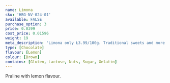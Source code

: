 ```yaml
---
name: Limona
sku: 'HBG-NV-024-01'
available: FALSE
purchase_option: 3
price: 0.0399
cost_price: 0.01596
weight: 19
meta_description: 'Limona only Ł3.99/100g. Traditional sweets and more at Humbugs Confectionery Store. Specialists in satisfying your sweet tooth!'
type: [Chocolate]
flavour: [Lemon]
colour: [Brown]
contains: [Gluten, Lactose, Nuts, Sugar, Gelatin]
---
```

Praline with lemon flavour.